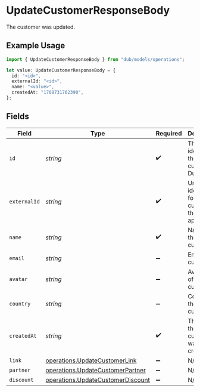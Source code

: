 # UpdateCustomerResponseBody

The customer was updated.

## Example Usage

```typescript
import { UpdateCustomerResponseBody } from "dub/models/operations";

let value: UpdateCustomerResponseBody = {
  id: "<id>",
  externalId: "<id>",
  name: "<value>",
  createdAt: "1708731762390",
};
```

## Fields

| Field                                                                                  | Type                                                                                   | Required                                                                               | Description                                                                            |
| -------------------------------------------------------------------------------------- | -------------------------------------------------------------------------------------- | -------------------------------------------------------------------------------------- | -------------------------------------------------------------------------------------- |
| `id`                                                                                   | *string*                                                                               | :heavy_check_mark:                                                                     | The unique identifier of the customer in Dub.                                          |
| `externalId`                                                                           | *string*                                                                               | :heavy_check_mark:                                                                     | Unique identifier for the customer in the client's app.                                |
| `name`                                                                                 | *string*                                                                               | :heavy_check_mark:                                                                     | Name of the customer.                                                                  |
| `email`                                                                                | *string*                                                                               | :heavy_minus_sign:                                                                     | Email of the customer.                                                                 |
| `avatar`                                                                               | *string*                                                                               | :heavy_minus_sign:                                                                     | Avatar URL of the customer.                                                            |
| `country`                                                                              | *string*                                                                               | :heavy_minus_sign:                                                                     | Country of the customer.                                                               |
| `createdAt`                                                                            | *string*                                                                               | :heavy_check_mark:                                                                     | The date the customer was created.                                                     |
| `link`                                                                                 | [operations.UpdateCustomerLink](../../models/operations/updatecustomerlink.md)         | :heavy_minus_sign:                                                                     | N/A                                                                                    |
| `partner`                                                                              | [operations.UpdateCustomerPartner](../../models/operations/updatecustomerpartner.md)   | :heavy_minus_sign:                                                                     | N/A                                                                                    |
| `discount`                                                                             | [operations.UpdateCustomerDiscount](../../models/operations/updatecustomerdiscount.md) | :heavy_minus_sign:                                                                     | N/A                                                                                    |